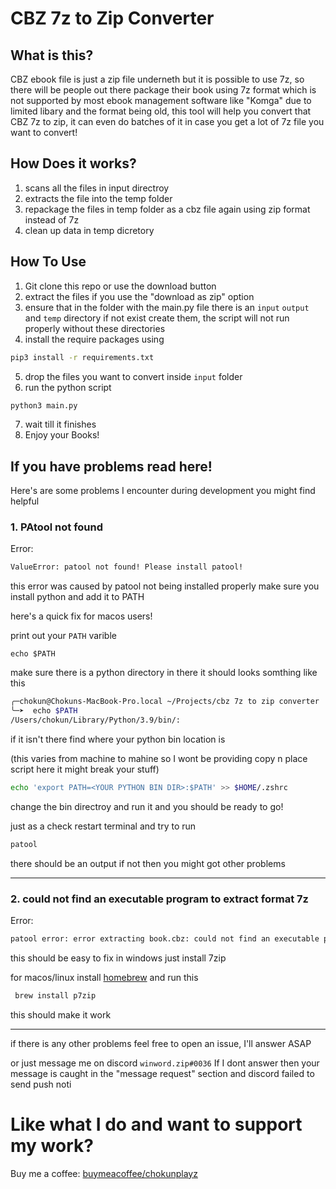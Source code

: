 # CBZ 7z to Zip Converter

## What is this?

CBZ ebook file is just a zip file underneth but it is possible to use 7z, so there will be people out there package their book using 7z format which is not supported by most ebook management software like "Komga" due to limited libary and the format being old, this tool will help you convert that CBZ 7z to zip, it can even do batches of it in case you get a lot of 7z file you want to convert!

## How Does it works?

1. scans all the files in input directroy
2. extracts the file into the temp folder
3. repackage the files in temp folder as a cbz file again using zip format instead of 7z
4. clean up data in temp dicretory

## How To Use

1. Git clone this repo or use the download button
2. extract the files if you use the "download as zip" option
3. ensure that in the folder with the main.py file there is an `input` `output` and `temp` directory if not exist create them, the script will not run properly without these directories
4. install the require packages using

```bash
pip3 install -r requirements.txt
```

5. drop the files you want to convert inside `input` folder
6. run the python script

```bash
python3 main.py
```

7. wait till it finishes
8. Enjoy your Books!

## If you have problems read here!

Here's are some problems I encounter during development you might find helpful

### 1. PAtool not found

Error:

```bash
ValueError: patool not found! Please install patool!
```

this error was caused by patool not being installed properly make sure you install python and add it to PATH

here's a quick fix for macos users!

print out your `PATH` varible

```shell
echo $PATH
```

make sure there is a python directory in there it should looks somthing like this

```bash
╭─chokun@Chokuns-MacBook-Pro.local ~/Projects/cbz 7z to zip converter  
╰─➤  echo $PATH
/Users/chokun/Library/Python/3.9/bin/:
```

if it isn't there find where your python bin location is

(this varies from machine to mahine so I wont be providing copy n place script here it might break your stuff)

```bash
echo 'export PATH=<YOUR PYTHON BIN DIR>:$PATH' >> $HOME/.zshrc
```

change the bin directroy and run it and you should be ready to go!

just as a check restart terminal and try to run

```bash
patool
```

there should be an output if not then you might got other problems

---



### 2. could not find an executable program to extract format 7z

Error:

```bash
patool error: error extracting book.cbz: could not find an executable program to extract format 7z; candidates are (7z,7za,7zr),
```

this should be easy to fix in windows just install 7zip

for macos/linux install [homebrew](https://brew.sh/) and run this

```bash
 brew install p7zip
```

this should make it work

---



if there is any other problems feel free to open an issue, I'll answer ASAP

or just message me on discord `winword.zip#0036` If I dont answer then your message is caught in the "message request" section and discord failed to send push noti

# Like what I do and want to support my work?

Buy me a coffee: [buymeacoffee/chokunplayz](http://buymeacoffee.com/chokunplayz)
